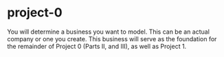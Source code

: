 # project-0
You will determine a business you want to model. This can be an actual company or one you create. This business will serve as the foundation for the remainder of Project 0 (Parts II, and III), as well as Project 1.

